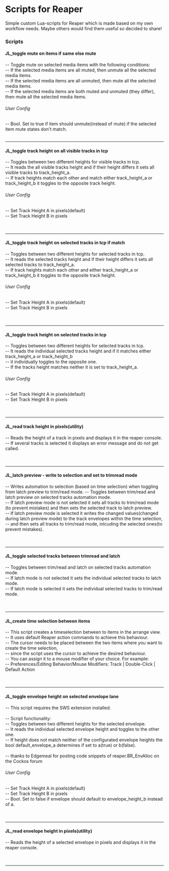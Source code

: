 # Scripts for Reaper
Simple custom Lua-scripts for Reaper which is made based on my own workflow needs. Maybe others would find them useful so decided to share!

### Scripts

#### JL_toggle mute on items if same else mute
-- Toggle mute on selected media items with the following conditions:<br>
-- If the selected media items are all muted, then unmute all the selected media items.<br>
-- If the selected media items are all unmuted, then mute all the selected media items.<br>
-- If the selected media items are both muted and unmuted (they differ), then mute all the selected media items.<br>
###### User Config<br>
-- Bool. Set to true if item should unmute(instead of mute) if the selected item mute states don't match.
<br>
<br>

-------
#### JL_toggle track height on all visible tracks in tcp
-- Toggles between two different heights for visible tracks in tcp.<br>
-- It reads the all visible tracks height and if their height differs it sets all visible tracks to track_height_a.<br>
-- If track heights match each other and match either track_height_a or track_height_b it toggles to the opposite track height.<br>
###### User Config<br>
-- Set Track Height A in pixels(default)<br>
-- Set Track Height B in pixels<br>
<br>
<br>

-------
#### JL_toggle track height on selected tracks in tcp if match
-- Toggles between two different heights for selected tracks in tcp.<br>
-- It reads the selected tracks height and if their height differs it sets all selected tracks to track_height_a.<br>
-- If track heights match each other and either track_height_a or track_height_b it toggles to the opposite track height.<br>
###### User Config<br>
-- Set Track Height A in pixels(default)<br>
-- Set Track Height B in pixels<br>
<br>
<br>

-------

#### JL_toggle track height on selected tracks in tcp
-- Toggles between two different heights for selected tracks in tcp.<br>
-- It reads the individual selected tracks height and if it matches either track_height_a or track_height_b<br>
-- it individually toggles to the opposite one.<br>
-- If the tracks height matches neither it is set to track_height_a.<br>
###### User Config<br>
-- Set Track Height A in pixels(default)<br>
-- Set Track Height B in pixels<br>
<br>
<br>

-------

#### JL_read track height in pixels(utility)
-- Reads the height of a track in pixels and displays it in the reaper console.<br>
-- If several tracks is selected it displays an error message and do not get called.<br>
<br>
<br>

-------

#### JL_latch preview - write to selection and set to trimread mode
-- Writes automation to selection (based on time selection) when toggling from latch preview to trim/read mode.
-- Toggles between trim/read and latch preview on selected tracks automation mode.<br>
-- If latch preview mode is not selected it sets all tracks to trim/read mode (to prevent mistakes) and then sets the selected track to latch preview.<br>
-- If latch preview mode is selected it writes the changed values(changed during latch preview mode) to the track envelopes within the time selection,<br>
-- and then sets all tracks to trim/read mode, inlcuding the selected ones(to prevent mistakes).<br>
<br>
<br>

-------

#### JL_toggle selected tracks between trimread and latch
-- Toggles between trim/read and latch on selected tracks automation mode.<br>
-- If latch mode is not selected it sets the individual selected tracks to latch mode.<br>
-- If latch mode is selected it sets the individual selected tracks to trim/read mode.<br>
<br>
<br>

-------

#### JL_create time selection between items
-- This script creates a timeselection between to items in the arrange view.<br>
-- It uses default Reaper action commands to achieve this behaviour.<br>
-- The cursor needs to be placed between the two items where you want to create the time selection,<br>
-- since the script uses the cursor to achieve the desired behaviour.<br>
-- You can assign it to a mouse modifier of your choice. For example:<br>
-- Preferences/Editing Behavior/Mouse Modifiers: Track | Double-Click | Default Action<br>
<br>
<br>

-------

#### JL_toggle envelope height on selected envelope lane
-- This script requires the SWS extension installed.<br>
<br>
-- Script functionality:<br>
-- Toggles between two different heights for the selected envelope.<br>
-- It reads the individual selected envelope height and toggles to the other one.<br>
-- If height does not match neither of the configurated envelope heights the bool default_envelope_a determines if set to a(true) or b(false).<br>
<br>
-- thanks to Edgemeal for posting code snippets of reaper.BR_EnvAlloc on the Cockos forum
###### User Config<br>
-- Set Track Height A in pixels(default)<br>
-- Set Track Height B in pixels<br>
-- Bool. Set to false if envelope should default to envelope_height_b instead of a.<br>
<br>
<br>

-------
#### JL_read envelope height in pixels(utility)
-- Reads the height of a selected envelope in pixels and displays it in the reaper console.<br>
<br>
<br>

-------

